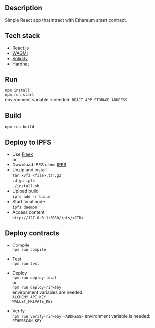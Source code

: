 ## Description

Simple React app that intract with Ethereum smart contract.

## Tech stack

- React.js
- [WAGMI](https://wagmi.sh/)
- [Solidity](https://docs.soliditylang.org/en/v0.8.14/)
- [Hardhat](https://hardhat.org/)

## Run

`npm install` \
`npm run start` \
environment variable is needed: `REACT_APP_STORAGE_ADDRESS`

## Build

`npm run build`

## Deploy to IPFS

- Use [Fleek](https://fleek.co/) \
  or
- Download IPFS client [IPFS](https://dist.ipfs.io/#go-ipfs)
- Unzip and install \
  `tar xvfz <file>.tar.gz` \
  `cd go-ipfs` \
  `./install.sh`
- Upload build \
  `ipfs add -r build`
- Start local node \
  `ipfs daemon`
- Access content \
  `http://127.0.0.1:8080/ipfs/<CID>`

## Deploy contracts

- Compile \
  `npm run compile`
- Test \
  `npm run test`
- Deploy \
  `npm run deploy-local` \
  or \
  `npm run deploy-rinkeby` \
  environment variables are needed: \
  `ALCHEMY_API_KEY` \
  `WALLET_PRIVATE_KEY`

- Verify \
  `npm run verify-rinkeby <ADDRESS>`
  environment variable is needed: \
  `ETHERSCAN_KEY`
